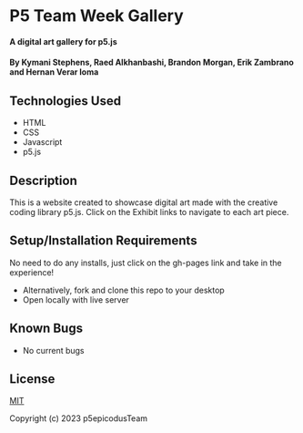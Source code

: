 # P5 Team Week Gallery

#### A digital art gallery for p5.js

#### By Kymani Stephens, Raed Alkhanbashi, Brandon Morgan, Erik Zambrano and Hernan Verar loma

## Technologies Used

* HTML
* CSS
* Javascript
* p5.js 

## Description

This is a website created to showcase digital art made with the creative coding library p5.js.
Click on the Exhibit links to navigate to each art piece.

## Setup/Installation Requirements

 
No need to do any installs, just click on the gh-pages link and take in the experience!
* Alternatively, fork and clone this repo to your desktop
* Open locally with live server


## Known Bugs

* No current bugs

## License
[MIT](https://opensource.org/license/mit/)  

Copyright (c) 2023 p5epicodusTeam